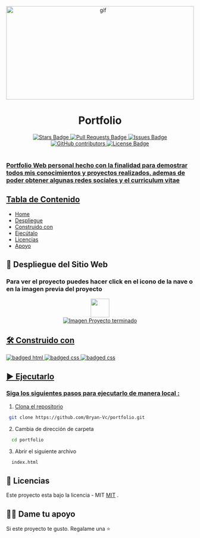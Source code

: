 <!-- banner -->
<div align="center"><img alt="gif" src="https://media.giphy.com/media/mEhPCIDM2bTrl0XKTG/giphy.gif" width="100%" height="250px"></div>
<!-- titulo del proyecto -->
<span align="center">  
    
# Portfolio
</span>
<!-- badges / info sobre el proyecto / estrellas,issues,etc -->
<div align="center">
  <a href="https://github.com/Bryan-Vc/portfolio/stargazers"><img src="https://img.shields.io/github/stars/Bryan-Vc/portfolio" alt="Stars Badge"/> 
  <a href="https://github.com/Bryan-Vc/portfolio/pulls"><img src="https://img.shields.io/github/issues-pr/Bryan-Vc/portfolio" alt="Pull Requests Badge"/> 
  <a href="https://github.com/Bryan-Vc/portfolio/issues"><img src="https://img.shields.io/github/issues/Bryan-Vc/portfolio" alt="Issues Badge"/> 
  <a href="https://github.com/Bryan-Vc/portfolio/graphs/contributors"><img alt="GitHub contributors" src="https://img.shields.io/github/contributors/Bryan-Vc/portfolio?color=2b9348"> 
  <a href="https://github.com/elangosundar/awesome-README-templates/blob/master/LICENSE"><img src="https://img.shields.io/github/license/Bryan-Vc/portfolio?color=2b9348" alt="License Badge"/> 
</div><br>
<!-- descripción del proyecto -->
<h3>Portfolio Web personal hecho con la finalidad para demostrar todos mis conocimientos y proyectos realizados, ademas de poder obtener algunas redes sociales y el curriculum vitae</h3>
<!-- tabla de contenido -->
<h2>Tabla de Contenido</h2>

- [Home](#portfolio) 
- [Despliegue](#rocket-despliegue-del-sitio-web)
- [Construido con](#hammer_and_wrench-construido-con)
- [Ejecútalo](#arrow_forward-ejecutarlo)
- [Licencias](#pencil-licencias)
- [Apoyo](#man_astronaut-dame-tu-apoyo)    
<!-- descripción del proyecto -->
## :rocket: Despliegue del Sitio Web
### Para ver el proyecto puedes hacer click en el icono de la nave o en la imagen previa del proyecto
<div align="center"><a target="_blank" href="https://bryan-vc.github.io/portfolio/"><img src="https://cdn.iconscout.com/icon/premium/png-256-thumb/deploy-1995643-1686449.png" width="50px" height="50px"/><br>
<a href="https://bryan-vc.github.io/portfolio/"><img src="https://user-images.githubusercontent.com/91750960/237566804-b91b2a40-c842-4c1d-9709-4bcfa5c92c1a.png" alt="Imagen Proyecto terminado" />
</div>

## :hammer_and_wrench: Construido con 
<div align="left">
<a href="https://developer.mozilla.org/es/docs/Web/HTML"><img src="https://img.shields.io/badge/HTML5-E34F26?style=for-the-badge&logo=html5&logoColor=white" alt="badged html" />
<a href="https://developer.mozilla.org/es/docs/Web/CSS"><img src="https://img.shields.io/badge/CSS3-1572B6?style=for-the-badge&logo=css3&logoColor=white" alt="badged css" />
<a href="https://developer.mozilla.org/es/docs/Web/JavaScript"><img src="https://img.shields.io/badge/JavaScript-F7DF1E?style=for-the-badge&logo=javascript&logoColor=black" alt="badged css" />
</div>

## :arrow_forward: Ejecutarlo
### Siga los siguientes pasos para ejecutarlo de manera local :
1.  Clona el repositorio
 ```bash
  git clone https://github.com/Bryan-Vc/portfolio.git 
```
2. Cambia de dirección de carpeta 
```bash
  cd portfolio
```
3. Abrir el siguiente archivo 
```bash
  index.html
```

## :pencil: Licencias
Este proyecto esta bajo la licencia - MIT [MIT](https://opensource.org/licenses/MIT) .

## :man_astronaut: Dame tu apoyo
Si este proyecto te gusto. Regalame una ⭐️ 
